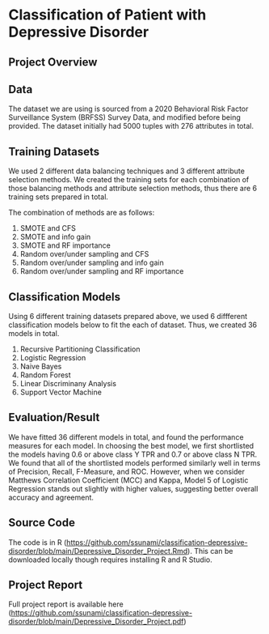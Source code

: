 # Classification of Patient with Depressive Disorder
## Project Overview

## Data
The dataset we are using is sourced from a 2020 Behavioral Risk Factor Surveillance System (BRFSS) Survey Data, and modified before being provided. The dataset initially had 5000 tuples with 276 attributes in total.

## Training Datasets

We used 2 different data balancing techniques and 3 different attribute selection methods. We created the training sets for each combination of those balancing methods
and attribute selection methods, thus there are 6 training sets prepared in total.

The combination of methods are as follows:

1. SMOTE and CFS
2. SMOTE and info gain
3. SMOTE and RF importance
4. Random over/under sampling and CFS
5. Random over/under sampling and info gain
6. Random over/under sampling and RF importance

## Classification Models

Using 6 different training datasets prepared above, we used 6 diffferent classification models below to fit the each of dataset. Thus, we created 36 models in total.

1. Recursive Partitioning Classification
2. Logistic Regression
3. Naive Bayes
4. Random Forest
5. Linear Discriminany Analysis
6. Support Vector Machine 

## Evaluation/Result

We have fitted 36 different models in total, and found the performance measures for each model. In choosing the best model, we first shortlisted the models having 0.6 or above class Y TPR and 0.7 or above class N TPR. We found that all of the shortlisted models performed similarly well in terms
of Precision, Recall, F-Measure, and ROC. However, when we consider Matthews Correlation Coefficient (MCC) and Kappa, Model 5 of Logistic Regression stands out slightly with higher values, suggesting better overall accuracy and agreement.


## Source Code
The code is in R (https://github.com/ssunami/classification-depressive-disorder/blob/main/Depressive_Disorder_Project.Rmd). This can be downloaded locally though requires installing R and R Studio.

## Project Report
Full project report is available here (https://github.com/ssunami/classification-depressive-disorder/blob/main/Depressive_Disorder_Project.pdf)



